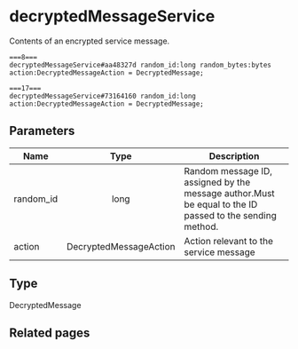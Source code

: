 # decryptedMessageService
Contents of an encrypted service message.

```
===8===
decryptedMessageService#aa48327d random_id:long random_bytes:bytes action:DecryptedMessageAction = DecryptedMessage;

===17===
decryptedMessageService#73164160 random_id:long action:DecryptedMessageAction = DecryptedMessage;
```

## Parameters
| Name | Type | Description |
| ---- | :----: | ----------- |
| random_id | long | Random message ID, assigned by the message author.Must be equal to the ID passed to the sending method. |
| action | DecryptedMessageAction | Action relevant to the service message |


## Type
DecryptedMessage

## Related pages
